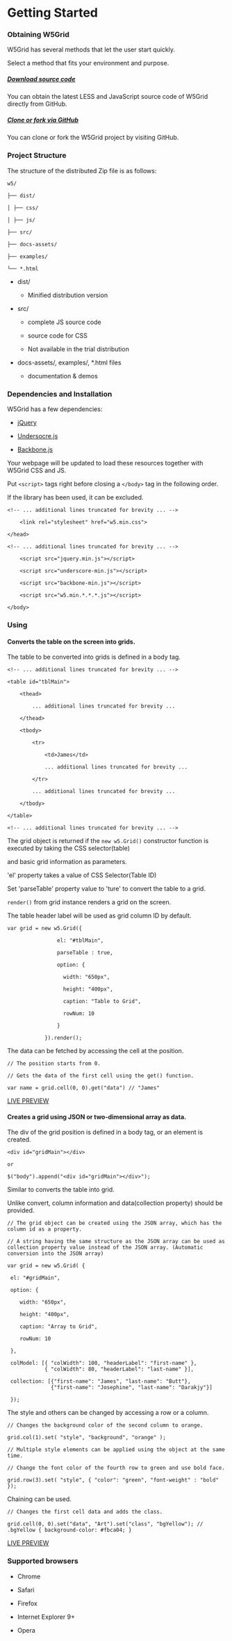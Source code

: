 Getting Started
====================
### Obtaining W5Grid

W5Grid has several methods that let the user start quickly.

Select a method that fits your environment and purpose.
<!--
#### Download Minified W5Grid

The fastest way to use W5Grid is to download the minified CSS and JavaScript version. 

Documents and original source not included.

COMMENT START
Downloading the minified W5Grid (Add a button)
COMMENT END

#### Additional downloads
-->
##### [Download source code](https://github.com/inswave/w5/archive/master.zip)

You can obtain the latest LESS and JavaScript source code of W5Grid directly from GitHub.

##### [Clone or fork via GitHub](https://github.com/inswave/w5.git)

You can clone or fork the W5Grid project by visiting GitHub.
<!--
##### Install with [Bower](http://bower.io/)

You can install and manage W5Grid styles, JavaScript, and documentation using Bower. 

Using Bower is recommended if you want to avoid cumbersome dependency management.

	$ bower install w5grid
-->
<!--
#### W5Grid CDN

CSS and JavaScript CDN support for W5Grid are provided. 

Use the [W5Grid CDN](http://) links described below.

	COMMENT START
	Latest minified CSS
	COMMENT END	
	<link rel="stylesheet" href="//w5.io/w5grid/1.0.0/css/w5.min.css">
	COMMENT START
	Optional theme
	COMMENT END
	<link rel="stylesheet" href="//w5.io/w5grid/1.0.0/css/w5-theme.min.css">
	COMMENT START
	Latest minified JavaScript
	COMMENT END
	<script src="//w5.io/w5grid/1.0.0/js/w5.min.1.0.0.js"></script>
-->
### Project Structure

The structure of the distributed Zip file is as follows:

	w5/
	
	├── dist/
	
	│ ├── css/
	
	│ ├── js/
	
	├── src/
	
	├── docs-assets/
	
	├── examples/
	
	└── *.html

* dist/ 

	* Minified distribution version
	
* src/ 

	* complete JS source code
	
	* source code for CSS
	
	* Not available in the trial distribution
	
* docs-assets/, examples/, *.html files

	* documentation & demos

### Dependencies and Installation

W5Grid has a few dependencies:

* [jQuery](http://jquery.com/)

* [Undersocre.js](http://underscorejs.org/)

* [Backbone.js](http://backbonejs.org/)

Your webpage will be updated to load these resources together with W5Grid CSS and JS. 

Put `<script>` tags right before closing a `</body>` tag in the following order. 

If the library has been used, it can be excluded.

	<!-- ... additional lines truncated for brevity ... -->
	
		<link rel="stylesheet" href="w5.min.css">
	
	</head>
	
	<!-- ... additional lines truncated for brevity ... -->
	
		<script src="jquery.min.js"></script>
		
		<script src="underscore-min.js"></script>
		
		<script src="backbone-min.js"></script>
		
		<script src="w5.min.*.*.*.js"></script>
	
	</body>

### Using

#### Converts the table on the screen into grids.

The table to be converted into grids is defined in a body tag.

	<!-- ... additional lines truncated for brevity ... -->
	
	<table id="tblMain">
	
		<thead>
	
			... additional lines truncated for brevity ...
	
		</thead>
	
		<tbody>
	
			<tr>
	
				<td>James</td>
	
				... additional lines truncated for brevity ...
	
			</tr>
	
			... additional lines truncated for brevity ...
	
		</tbody>
	
	</table>
	
	<!-- ... additional lines truncated for brevity ... -->

The grid object is returned if the `new w5.Grid()` constructor function is executed by taking the CSS selector(table) 

and basic grid information as parameters. 

'el' property takes a value of CSS Selector(Table ID)

Set 'parseTable' property value to 'ture' to convert the table to a grid.

`render()` from grid instance renders a grid on the screen.

The table header label will be used as grid column ID by default.

	var grid = new w5.Grid({
	
					el: "#tblMain",
					
					parseTable : true,
	
					option: {

					  width: "650px",
			
					  height: "400px",
			
					  caption: "Table to Grid",
			
					  rowNum: 10
					  
					}
		
				}).render();

The data can be fetched by accessing the cell at the position.

	// The position starts from 0.
	
	// Gets the data of the first cell using the get() function.
	
	var name = grid.cell(0, 0).get("data") // "James"

<a href="http://codepen.io/w5/pen/rjkIn" target="_blank">LIVE PREVIEW</a>

#### Creates a grid using JSON or two-dimensional array as data.

The div of the grid position is defined in a body tag, or an element is created.

	<div id="gridMain"></div>
	
	or
	
	$("body").append("<div id="gridMain"></div>");

Similar to converts the table into grid. 

Unlike convert, column information and data(collection property) should be provided. 
<!--
Use the basic information if the column information is omitted.
-->
	// The grid object can be created using the JSON array, which has the column id as a property. 
	
	// A string having the same structure as the JSON array can be used as collection property value instead of the JSON array. (Automatic conversion into the JSON array)
	
	var grid = new w5.Grid( {
	
	 el: "#gridMain",
	 
	 option: {
	
	 	width: "650px",
	
		height: "400px",
	
	 	caption: "Array to Grid",
	
		rowNum: 10
		
	 },
	
	 colModel: [{ "colWidth": 100, "headerLabel": "first-name" },  
                { "colWidth": 80, "headerLabel": "last-name" }],
	
	 collection: [{"first-name": "James", "last-name": "Butt"},  
                  {"first-name": "Josephine", "last-name": "Darakjy"}]
	
	 });

The style and others can be changed by accessing a row or a column.

	// Changes the background color of the second column to orange.
	
	grid.col(1).set( "style", "background", "orange" );
	
	// Multiple style elements can be applied using the object at the same time.
	
	// Change the font color of the fourth row to green and use bold face.
	
	grid.row(3).set( "style", { "color": "green", "font-weight" : "bold" });

Chaining can be used.

	// Changes the first cell data and adds the class.
	
	grid.cell(0, 0).set("data", "Art").set("class", "bgYellow"); // .bgYellow { background-color: #fbca04; }

<a href="http://codepen.io/w5/pen/xFhqK" target="_blank">LIVE PREVIEW</a>
 
<!--
#### Customize

The grid CSS, like the color, can be customized using ThemeRoller.
COMMENT START
ThemeRoller Button
COMMENT END
-->
### Supported browsers

<!-- Is it better to separate the desktop from mobile?(http://docs.kendoui.com/getting-started/dataviz/

supported-browsers)-->

<!-- Specify the lowest supported browser version, or the version before the latest version is 

supported! -->

* Chrome

* Safari

* Firefox

* Internet Explorer 9+

* Opera

<!--
### Updating packages

If the new W5Grid is released, run "Bower update" from the "App" directory to update. 

 

bower update

All packages in "bower_components/" will be updated.
-->
